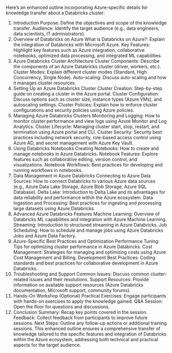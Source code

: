 Here’s an enhanced outline incorporating Azure-specific details for knowledge transfer about a Databricks cluster:

1. Introduction
Purpose: Define the objectives and scope of the knowledge transfer.
Audience: Identify the target audience (e.g., data engineers, data scientists, IT administrators).
2. Overview of Databricks on Azure
What is Databricks on Azure?: Explain the integration of Databricks with Microsoft Azure.
Key Features: Highlight key features such as Azure integration, collaborative notebooks, optimized data processing, and integrated ML capabilities.
3. Azure Databricks Cluster Architecture
Cluster Components: Describe the components of an Azure Databricks cluster (driver, workers, etc.).
Cluster Modes: Explain different cluster modes (Standard, High Concurrency, Single Node).
Auto-scaling: Discuss auto-scaling and how it manages cluster resources.
4. Setting Up an Azure Databricks Cluster
Cluster Creation: Step-by-step guide on creating a cluster in the Azure portal.
Cluster Configuration: Discuss options such as cluster size, instance types (Azure VMs), and autoscaling settings.
Cluster Policies: Explain how to enforce cluster configurations and security policies using Azure policies.
5. Managing Azure Databricks Clusters
Monitoring and Logging: How to monitor cluster performance and view logs using Azure Monitor and Log Analytics.
Cluster Lifecycle: Managing cluster start, stop, restart, and termination using Azure portal and CLI.
Cluster Security: Security best practices including network security, role-based access control using Azure AD, and secret management with Azure Key Vault.
6. Using Databricks Notebooks
Creating Notebooks: How to create and manage notebooks in Azure Databricks.
Notebook Features: Explore features such as collaborative editing, version control, and visualizations.
Notebook Workflows: Best practices for developing and running workflows in notebooks.
7. Data Management in Azure Databricks
Connecting to Azure Data Sources: How to connect Databricks to various Azure data sources (e.g., Azure Data Lake Storage, Azure Blob Storage, Azure SQL Database).
Delta Lake: Introduction to Delta Lake and its advantages for data reliability and performance within the Azure ecosystem.
Data Ingestion and Processing: Best practices for ingesting and processing large datasets using Azure Databricks.
8. Advanced Azure Databricks Features
Machine Learning: Overview of Databricks ML capabilities and integration with Azure Machine Learning.
Streaming: Introduction to structured streaming in Azure Databricks.
Job Scheduling: How to schedule and manage jobs using Azure Databricks Jobs and Azure Data Factory.
9. Azure-Specific Best Practices and Optimization
Performance Tuning: Tips for optimizing cluster performance in Azure Databricks.
Cost Management: Strategies for managing and optimizing costs using Azure Cost Management and Billing.
Development Best Practices: Coding standards and best practices for collaborative development in Azure Databricks.
10. Troubleshooting and Support
Common Issues: Discuss common cluster-related issues and their resolutions.
Support Resources: Provide information on available support resources (Azure Databricks documentation, Microsoft support, community forums).
11. Hands-On Workshop (Optional)
Practical Exercises: Engage participants with hands-on exercises to apply the knowledge gained.
Q&A Session: Open the floor for questions and discussions.
12. Conclusion
Summary: Recap key points covered in the session.
Feedback: Collect feedback from participants to improve future sessions.
Next Steps: Outline any follow-up actions or additional training sessions.
This enhanced outline ensures a comprehensive transfer of knowledge tailored to the specific features and integration of Databricks within the Azure ecosystem, addressing both technical and practical aspects for the target audience.







